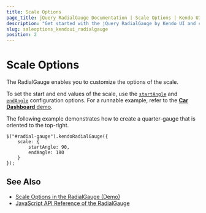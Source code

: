 ```yaml
---
title: Scale Options
page_title: jQuery RadialGauge Documentation | Scale Options | Kendo UI
description: "Get started with the jQuery RadialGauge by Kendo UI and customize the options of its scale."
slug: saleoptions_kendoui_radialgauge
position: 2
---
```


# Scale Options

The RadialGauge enables you to customize the options of the scale.

To set the start and end values of the scale, use the [`startAngle`](/api/javascript/dataviz/ui/radialgauge/configuration/scale.startangle) and [`endAngle`](/api/javascript/dataviz/ui/radialgauge/configuration/scale.endangle) configuration options. For a runnable example, refer to the [**Car Dashboard** demo](http://demos.telerik.com/kendo-ui/radial-gauge/car-dashboard).

The following example demonstrates how to create a quarter-gauge that is oriented to the top-right.

    $("#radial-gauge").kendoRadialGauge({
	    scale: {
  	        startAngle: 90,
            endAngle: 180
        }
    });

## See Also

* [Scale Options in the RadialGauge (Demo)](https://demos.telerik.com/kendo-ui/radial-gauge/scale-options)
* [JavaScript API Reference of the RadialGauge](/api/javascript/dataviz/ui/radialgauge)
